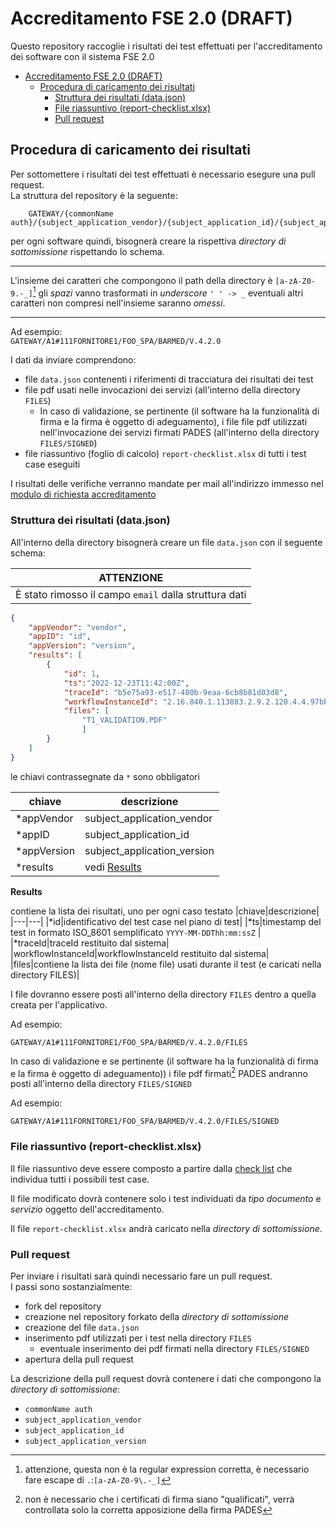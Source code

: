 # Accreditamento FSE 2.0 (DRAFT)
Questo repository raccoglie i risultati dei test effettuati per l'accreditamento dei software con il sistema FSE 2.0

- [Accreditamento FSE 2.0 (DRAFT)](#accreditamento-fse-20-draft)
	- [Procedura di caricamento dei risultati](#procedura-di-caricamento-dei-risultati)
		- [Struttura dei risultati (data.json)](#struttura-dei-risultati-datajson)
		- [File riassuntivo (report-checklist.xlsx)](#file-riassuntivo-report-checklistxlsx)
		- [Pull request](#pull-request)

## Procedura di caricamento dei risultati
Per sottomettere i risultati dei test effettuati è necessario esegure una pull request.  
La struttura del repository è la seguente:
    
        GATEWAY/{commonName auth}/{subject_application_vendor}/{subject_application_id}/{subject_application_version}

per ogni software quindi, bisognerà creare la rispettiva *directory di sottomissione* rispettando lo schema.

---

L'insieme dei caratteri che compongono il path della directory è `[a-zA-Z0-9.-_]`[^1] gli *spazi* vanno trasformati in *underscore* `' ' -> _` eventuali altri caratteri non compresi nell'insieme saranno *omessi*.

---

Ad esempio:  
`GATEWAY/A1#111FORNITORE1/FOO_SPA/BARMED/V.4.2.0`

I dati da inviare comprendono:
* file `data.json` contenenti i riferimenti di tracciatura dei risultati dei test
* file pdf usati nelle invocazioni dei servizi (all'interno della directory `FILES`)
  * In caso di validazione, se pertinente (il software ha la funzionalità di firma e la firma è oggetto di adeguamento), i file file pdf utilizzati nell'invocazione dei servizi firmati PADES (all'interno della directory `FILES/SIGNED`)
* file riassuntivo (foglio di calcolo) `report-checklist.xlsx` di tutti i test case eseguiti

I risultati delle verifiche verranno mandate per mail all'indirizzo immesso nel [modulo di richiesta accreditamento](https://ec.europa.eu/eusurvey/runner/FSE-raccolta-id-applicativo)

### Struttura dei risultati (data.json)
All'interno della directory bisognerà creare un file `data.json` con il seguente schema:

|ATTENZIONE|
|---|
|È stato rimosso il campo `email` dalla struttura dati|


```json
{
	"appVendor": "vendor",
	"appID": "id",
	"appVersion": "version",
	"results": [
		{
			"id": 1,
            "ts":"2022-12-23T11:42:00Z",
			"traceId": "b5e75a93-e517-480b-9eaa-6cb8b81d03d8",
			"workflowInstanceId": "2.16.840.1.113883.2.9.2.120.4.4.97bb3fc5bee3032679f4f07419e04af6375baafa17024527a98ede920c6812ed.7ea73d015c^^^^urn:ihe:iti:xdw:2013:workflowInstanceId",
			"files": [
                "T1_VALIDATION.PDF"
                ]
		}
	]
}
```

le chiavi contrassegnate da `*` sono obbligatori

|chiave|descrizione|
|---|---|
|*appVendor|subject_application_vendor|
|*appID|subject_application_id|
|*appVersion|subject_application_version|
|*results|vedi [Results](#results)|

**Results** <a id="results"></a>

contiene la lista dei risultati, uno per ogni caso testato
|chiave|descrizione|
|---|---|
|*id|identificativo del test case nel piano di test|
|*ts|timestamp del test in formato ISO_8601 semplificato `YYYY-MM-DDThh:mm:ssZ` |
|*traceId|traceId restituito dal sistema|
|workflowInstanceId|workflowInstanceId restituito dal sistema|
|files|contiene la lista dei file (nome file) usati durante il test (e caricati nella directory FILES)|

I file dovranno essere posti all'interno della directory `FILES` dentro a quella creata per l'applicativo.

Ad esempio:

`GATEWAY/A1#111FORNITORE1/FOO_SPA/BARMED/V.4.2.0/FILES`

In caso di validazione e se pertinente (il software ha la funzionalità di firma e la firma è oggetto di adeguamento)) i file pdf firmati[^2] PADES andranno posti all'interno della directory `FILES/SIGNED`

Ad esempio:

`GATEWAY/A1#111FORNITORE1/FOO_SPA/BARMED/V.4.2.0/FILES/SIGNED`

### File riassuntivo (report-checklist.xlsx)

Il file riassuntivo deve essere composto a partire dalla [check list](Test%20Case) che individua tutti i possibili test case.


Il file modificato dovrà contenere solo i test individuati da *tipo documento* e *servizio* oggetto dell'accreditamento.

Il file `report-checklist.xlsx` andrà caricato nella *directory di sottomissione*.

### Pull request
Per inviare i risultati sarà quindi necessario fare un pull request.  
I passi sono sostanzialmente:
* fork del repository
* creazione nel repository forkato della *directory di sottomissione*
* creazione del file `data.json`
* inserimento pdf utilizzati per i test nella directory `FILES`
  * eventuale inserimento dei pdf firmati nella directory `FILES/SIGNED`
* apertura della pull request

La descrizione della pull request dovrà contenere i dati che compongono la *directory di sottomissione*:
* `commonName auth`
* `subject_application_vendor`
* `subject_application_id`
* `subject_application_version`




[^1]: attenzione, questa non è la regular expression corretta, è necessario fare escape di `.`:`[a-zA-Z0-9\.-_]` 

[^2]: non è necessario che i certificati di firma siano "qualificati", verrà controllata solo la corretta apposizione della firma PADES
